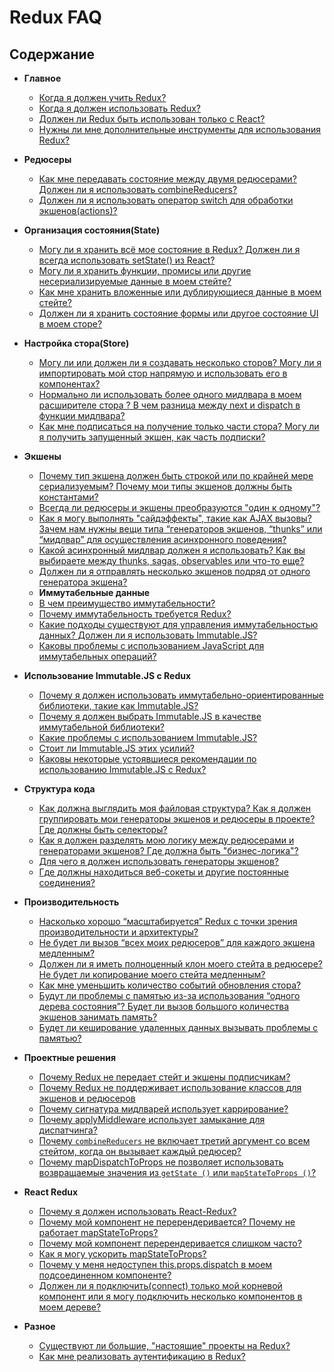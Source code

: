 # Redux FAQ

## Содержание

- **Главное**
  - [Когда я должен учить Redux?](/docs/faq/General.md#when-should-i-learn-redux)
  - [Когда я должен использовать Redux?](/docs/faq/General.md#general-when-to-use)
  - [Должен ли Redux быть использован только с React?](/docs/faq/General.md#general-only-react)
  - [Нужны ли мне дополнительные инструменты для использования Redux?](/docs/faq/General.md#general-build-tools)
- **Редюсеры**
  - [Как мне передавать состояние между двумя редюсерами? Должен ли я использовать combineReducers?](/docs/faq/Reducers.md#reducers-share-state)
  - [Должен ли я использовать оператор switch для обработки экшенов(actions)?](/docs/faq/Reducers.md#reducers-use-switch)
- **Организация состояния(State)**
  - [Могу ли я хранить всё мое состояние в Redux? Должен ли я всегда использовать setState() из React?](/docs/faq/OrganizingState.md#organizing-state-only-redux-state)
  - [Могу ли я хранить функции, промисы или другие несериализируемые данные в моем стейте?](/docs/faq/OrganizingState.md#organizing-state-non-serializable)
  - [Как мне хранить вложенные или дублирующиеся данные в моем стейте?](/docs/faq/OrganizingState.md#organizing-state-nested-data)
  - [Должен ли я хранить состояние формы или другое состояние UI в моем сторе?](faq/OrganizingState.md#should-i-put-form-state-or-other-ui-state-in-my-store)
- **Настройка стора(Store)**
  - [Могу ли или должен ли я создавать несколько сторов? Могу ли я импортировать мой стор напрямую и использовать его в компонентах?](/docs/faq/StoreSetup.md#store-setup-multiple-stores)
  - [Нормально ли использовать более одного мидлвара в моем расширителе стора ? В чем разница между next и dispatch в функции мидлвара?](/docs/faq/StoreSetup.md#store-setup-middleware-chains)
  - [Как мне подписаться на получение только части стора? Могу ли я получить запущенный экшен, как часть подписки?](/docs/faq/StoreSetup.md#store-setup-subscriptions)
- **Экшены**
  - [Почему тип экшена должен быть строкой или по крайней мере сериализуемым? Почему мои типы экшенов должны быть константами?](/docs/faq/Actions.md#actions-string-constants)
  - [Всегда ли редюсеры и экшены преобразуются "один к одному"?](/docs/faq/Actions.md#actions-reducer-mappings)
  - [Как я могу выполнять "сайдэффекты", такие как AJAX вызовы? Зачем нам нужны вещи типа “генераторов экшенов, “thunks” или “мидлвар” для осуществления асинхронного поведения?](/docs/faq/Actions.md#actions-side-effects)
  - [Какой асинхронный мидлвар должен я использовать? Как вы выбираете между thunks, sagas, observables или что-то еще?](faq/Actions.md#what-async-middleware-should-i-use-how-do-you-decide-between-thunks-sagas-observables-or-something-else)
  - [Должен ли я отправлять несколько экшенов подряд от одного генератора экшена?](/docs/faq/Actions.md#actions-multiple-actions)
  - **Иммутабельные данные**
  - [В чем преимущество иммутабельности?](/docs/faq/ImmutableData.md#what-are-the-benefits-of-immutability)
  - [Почему иммутабельность требуется Redux?](/docs/faq/ImmutableData.md#why-is-immutability-required-by-redux)
  - [Какие подходы существуют для управления иммутабельностью данных? Должен ли я использовать Immutable.JS?](/docs/faq/ImmutableData.md#what-approaches-are-there-for-handling-data-immutability-do-i-have-to-use-immutable-js)
  - [Каковы проблемы с использованием JavaScript для иммутабельных операций?](/docs/faq/ImmutableData.md#what-are-the-issues-with-using-plain-javascript-for-immutable-operations)
- **Использование Immutable.JS с Redux**

  - [Почему я должен использовать иммутабельно-ориентированные библиотеки, такие как Immutable.JS?](/docs/recipes/UsingImmutableJS.md#why-should-i-use-an-immutable-focused-library-such-as-immutable-js)
  - [Почему я должен выбрать Immutable.JS в качестве иммутабельной библиотеки?](/docs/recipes/UsingImmutableJS.md#why-should-i-choose-immutable-js-as-an-immutable-library)
  - [Какие проблемы с использованием Immutable.JS?](/docs/recipes/UsingImmutableJS.md#what-are-the-issues-with-using-immutable-js)
  - [Стоит ли Immutable.JS этих усилий?](/docs/recipes/UsingImmutableJS.md#is-using-immutable-js-worth-the-effort)
  - [Каковы некоторые устоявшиеся рекомендации по использованию Immutable.JS с Redux?](/docs/recipes/UsingImmutableJS.md#what-are-some-opinionated-best-practices-for-using-immutable-js-with-redux)

- **Структура кода**
  - [Как должна выглядить моя файловая структура? Как я должен группировать мои генераторы экшенов и редюсеры в проекте? Где должны быть селекторы?](/docs/faq/CodeStructure.md#structure-file-structure)
  - [Как я должен разделять мою логику между редюсерами и генераторами экшенов? Где должна быть "бизнес-логика"?](/docs/faq/CodeStructure.md#structure-business-logic)
  - [Для чего я должен использовать генераторы экшенов?](/docs/faq/CodeStructure.md#why-should-i-use-action-creators)
  - [Где должны находиться веб-сокеты и другие постоянные соединения?](/docs/faq/CodeStructure.md#where-should-websockets-and-other-persistent-connections-live)
- **Производительность**
  - [Насколько хорошо “масштабируется” Redux с точки зрения производительности и архитектуры?](/docs/faq/Performance.md#performance-scaling)
  - [Не будет ли вызов “всех моих редюсеров” для каждого экшена медленным?](/docs/faq/Performance.md#performance-all-reducers)
  - [Должен ли я иметь полноценный клон моего стейта в редюсере? Не будет ли копирование моего стейта медленным?](/docs/faq/Performance.md#performance-clone-state)
  - [Как мне уменьшить количество событий обновления стора?](/docs/faq/Performance.md#performance-update-events)
  - [Будут ли проблемы с памятью из-за использования “одного дерева состояния”? Будет ли вызов большого количества экшенов занимать память?](/docs/faq/Performance.md#performance-state-memory)
  - [Будет ли кеширование удаленных данных вызывать проблемы с памятью?](/docs/faq/Performance.md#will-caching-remote-data-cause-memory-problems)
- **Проектные решения**
  - [Почему Redux не передает стейт и экшены подписчикам?](/docs/faq/DesignDecisions.md#why-doesnt-redux-pass-the-state-and-action-to-subscribers)
  - [Почему Redux не поддерживает использование классов для экшенов и редюсеров](/docs/faq/DesignDecisions.md#why-doesnt-redux-support-using-classes-for-actions-and-reducers)
  - [Почему сигнатура мидлварей использует каррирование?](/docs/faq/DesignDecisions.md#why-does-the-middleware-signature-use-currying)
  - [Почему applyMiddleware использует замыкание для диспатчинга?](/docs/faq/DesignDecisions.md#why-does-applymiddleware-use-a-closure-for-dispatch)
  - [Почему `combineReducers`  не включает третий аргумент со всем стейтом, когда он вызывает каждый редюсер?](/docs/faq/DesignDecisions.md#why-doesnt-combinereducers-include-a-third-argument-with-the-entire-state-when-it-calls-each-reducer)
  - [Почему mapDispatchToProps не позволяет использовать возвращаемые значения из `getState ()` или `mapStateToProps ()`?](/docs/faq/DesignDecisions.md#why-doesnt-mapdispatchtoprops-allow-use-of-return-values-from-getstate-or-mapstatetoprops)
- **React Redux**
  - [Почему я должен использовать React-Redux?](faq/ReactRedux.md#why-should-i-use-react-redux)
  - [Почему мой компонент не перерендеривается? Почему не работает mapStateToProps?](/docs/faq/ReactRedux.md#react-not-rerendering)
  - [Почему мой компонент перерендеривается слишком часто?](/docs/faq/ReactRedux.md#react-rendering-too-often)
  - [Как я могу ускорить mapStateToProps?](/docs/faq/ReactRedux.md#react-mapstate-speed)
  - [Почему у меня недоступен this.props.dispatch в моем подсоединенном компоненте?](/docs/faq/ReactRedux.md#react-props-dispatch)
  - [Должен ли я подключить(connect) только мой корневой компонент или я могу подключить несколько компонентов в моем дереве?](/docs/faq/ReactRedux.md#react-multiple-components)
- **Разное**
  - [Существуют ли большие, "настоящие" проекты на Redux?](/docs/faq/Miscellaneous.md#miscellaneous-real-projects)
  - [Как мне реализовать аутентификацию в Redux?](/docs/faq/Miscellaneous.md#miscellaneous-authentication)
